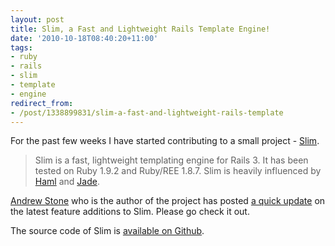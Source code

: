 ```yaml
---
layout: post
title: Slim, a Fast and Lightweight Rails Template Engine!
date: '2010-10-18T08:40:20+11:00'
tags:
- ruby
- rails
- slim
- template
- engine
redirect_from:
- /post/1338899831/slim-a-fast-and-lightweight-rails-template
---
```

For the past few weeks I have started contributing to a small project - [Slim](http://github.com/stonean/slim).

> Slim is a fast, lightweight templating engine for Rails 3. It has been tested on Ruby 1.9.2 and Ruby/REE 1.8.7. Slim is heavily influenced by [Haml](http://github.com/nex3/haml) and [Jade](http://github.com/visionmedia/jade).

[Andrew Stone](http://github.com/stonean) who is the author of the project has posted [a quick update](http://stonean.com/slim-update) on the latest feature additions to Slim. Please go check it out.

The source code of Slim is [available on Github](http://github.com/stonean/slim).

